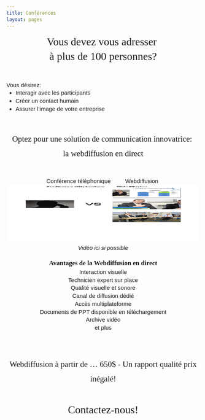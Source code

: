 ```yaml
---
title: Conférences 
layout: pages
---
```

<div class="waypoint-bg plain"  style="background-color: #A1002A"></div>
<!--![](http://placehold.it/960x540&text=Diagramme+de+projet)-->
<p dir="ltr" style="line-height:1.38;margin-top:0pt;margin-bottom:0pt;text-align: center;"><span id="docs-internal-guid-b49830ca-49a1-53a8-042f-b55807fcf635"><span style="font-size: 28px; font-family: 'Trebuchet MS'; vertical-align: baseline; white-space: pre-wrap;">Vous devez vous adresser </span></span></p>

<p dir="ltr" style="line-height:1.38;margin-top:0pt;margin-bottom:0pt;text-align: center;"><span id="docs-internal-guid-b49830ca-49a1-53a8-042f-b55807fcf635"><span style="font-size: 28px; font-family: 'Trebuchet MS'; vertical-align: baseline; white-space: pre-wrap;">&agrave; plus de 100 personnes?</span></span></p>

<p>&nbsp;</p>

<p dir="ltr" style="line-height:1.38;margin-top:0pt;margin-bottom:0pt;"><span id="docs-internal-guid-b49830ca-49a1-53a8-042f-b55807fcf635"><span style="font-size: 15px; font-family: Arial; vertical-align: baseline; white-space: pre-wrap;">Vous d&eacute;sirez:</span></span></p>

<ul style="margin-top:0pt;margin-bottom:0pt;">
	<li dir="ltr" style="list-style-type: disc; font-size: 15px; font-family: Arial; vertical-align: baseline;">
	<p dir="ltr" style="line-height:1.38;margin-top:0pt;margin-bottom:0pt;"><span id="docs-internal-guid-b49830ca-49a1-53a8-042f-b55807fcf635"><span style="vertical-align: baseline; white-space: pre-wrap;">Interagir avec les participants</span></span></p>
	</li>
	<li dir="ltr" style="list-style-type: disc; font-size: 15px; font-family: Arial; vertical-align: baseline;">
	<p dir="ltr" style="line-height:1.38;margin-top:0pt;margin-bottom:0pt;"><span id="docs-internal-guid-b49830ca-49a1-53a8-042f-b55807fcf635"><span style="vertical-align: baseline; white-space: pre-wrap;">Cr&eacute;er un contact humain</span></span></p>
	</li>
	<li dir="ltr" style="list-style-type: disc; font-size: 15px; font-family: Arial; vertical-align: baseline;">
	<p dir="ltr" style="line-height:1.38;margin-top:0pt;margin-bottom:0pt;"><span id="docs-internal-guid-b49830ca-49a1-53a8-042f-b55807fcf635"><span style="vertical-align: baseline; white-space: pre-wrap;">Assurer l&rsquo;image de votre entreprise</span></span></p>
	</li>
</ul>

<p>&nbsp;</p>

<h1 dir="ltr" style="line-height:1.38;margin-top:10pt;margin-bottom:0pt;text-align: center;"><span id="docs-internal-guid-b49830ca-49a1-53a8-042f-b55807fcf635"><span style="font-size: 21px; font-family: 'Trebuchet MS'; font-weight: normal; vertical-align: baseline; white-space: pre-wrap;">Optez pour une solution de communication innovatrice: </span><br class="kix-line-break" />
<span style="font-size: 21px; font-family: 'Trebuchet MS'; font-weight: normal; vertical-align: baseline; white-space: pre-wrap;">la webdiffusion en direct</span></span></h1>

<p>&nbsp;</p>

<p dir="ltr" style="line-height: 1.38; margin-top: 0pt; margin-bottom: 0pt; text-align: center;"><span id="docs-internal-guid-b49830ca-49a1-53a8-042f-b55807fcf635"><span style="font-size: 15px; font-family: Arial; vertical-align: baseline; white-space: pre-wrap;">Conf&eacute;rence t&eacute;l&eacute;phonique &nbsp;&nbsp;&nbsp;&nbsp;&nbsp;&nbsp;&nbsp;&nbsp;Webdiffusion </span></span></p>

<p dir="ltr" style="line-height:1.38;margin-top:0pt;margin-bottom:0pt;text-align: center;"><span id="docs-internal-guid-b49830ca-49a1-53a8-042f-b55807fcf635"><span style="font-size: 15px; font-family: Arial; vertical-align: baseline; white-space: pre-wrap;"><img height="148px;" src="/images/compare2.png" style="border: none; transform: rotate(0.00rad); -webkit-transform: rotate(0.00rad);" width="900px;" /></span></span></p>

<p dir="ltr" style="line-height:1.38;margin-top:0pt;margin-bottom:0pt;text-align: center;"><span id="docs-internal-guid-b49830ca-49a1-53a8-042f-b55807fcf635"><span style="font-size: 15px; font-family: Arial; font-style: italic; vertical-align: baseline; white-space: pre-wrap;">Vid&eacute;o ici si possible</span></span></p>

<h2 dir="ltr" style="line-height: 1.38; margin-top: 10pt; margin-bottom: 0pt; text-align: center;"><span id="docs-internal-guid-b49830ca-49a1-53a8-042f-b55807fcf635"><span style="font-size: 17px; font-family: 'Trebuchet MS'; vertical-align: baseline; white-space: pre-wrap;">Avantages de la Webdiffusion en direct</span></span></h2>

<p dir="ltr" style="list-style-type: disc; font-size: 15px; font-family: Arial; vertical-align: baseline;line-height: 1.38; margin-top: 0pt; margin-bottom: 0pt; text-align: center;"><span id="docs-internal-guid-b49830ca-49a1-53a8-042f-b55807fcf635"><span style="vertical-align: baseline; white-space: pre-wrap;">Interaction visuelle</span></span></p>

<p dir="ltr" style="list-style-type: disc; font-size: 15px; font-family: Arial; vertical-align: baseline;line-height: 1.38; margin-top: 0pt; margin-bottom: 0pt; text-align: center;"><span id="docs-internal-guid-b49830ca-49a1-53a8-042f-b55807fcf635"><span style="vertical-align: baseline; white-space: pre-wrap;">Technicien expert sur place</span></span></p>

<p dir="ltr" style="list-style-type: disc; font-size: 15px; font-family: Arial; vertical-align: baseline;line-height: 1.38; margin-top: 0pt; margin-bottom: 0pt; text-align: center;"><span id="docs-internal-guid-b49830ca-49a1-53a8-042f-b55807fcf635"><span style="vertical-align: baseline; white-space: pre-wrap;">Qualit&eacute; visuelle et sonore</span></span></p>

<p dir="ltr" style="list-style-type: disc; font-size: 15px; font-family: Arial; vertical-align: baseline;line-height: 1.38; margin-top: 0pt; margin-bottom: 0pt; text-align: center;"><span id="docs-internal-guid-b49830ca-49a1-53a8-042f-b55807fcf635"><span style="vertical-align: baseline; white-space: pre-wrap;">Canal de diffusion d&eacute;di&eacute;</span></span></p>

<p dir="ltr" style="list-style-type: disc; font-size: 15px; font-family: Arial; vertical-align: baseline;line-height: 1.38; margin-top: 0pt; margin-bottom: 0pt; text-align: center;"><span id="docs-internal-guid-b49830ca-49a1-53a8-042f-b55807fcf635"><span style="vertical-align: baseline; white-space: pre-wrap;">Acc&egrave;s multiplateforme</span></span></p>

<p dir="ltr" style="list-style-type: disc; font-size: 15px; font-family: Arial; vertical-align: baseline;line-height: 1.38; margin-top: 0pt; margin-bottom: 0pt; text-align: center;"><span id="docs-internal-guid-b49830ca-49a1-53a8-042f-b55807fcf635"><span style="vertical-align: baseline; white-space: pre-wrap;">Documents de PPT disponible en t&eacute;l&eacute;chargement</span></span></p>

<p dir="ltr" style="list-style-type: disc; font-size: 15px; font-family: Arial; vertical-align: baseline;line-height: 1.38; margin-top: 0pt; margin-bottom: 0pt; text-align: center;"><span id="docs-internal-guid-b49830ca-49a1-53a8-042f-b55807fcf635"><span style="vertical-align: baseline; white-space: pre-wrap;">Archive vid&eacute;o</span></span></p>

<p dir="ltr" style="list-style-type: disc; font-size: 15px; font-family: Arial; vertical-align: baseline;line-height: 1.38; margin-top: 0pt; margin-bottom: 0pt; text-align: center;"><span id="docs-internal-guid-b49830ca-49a1-53a8-042f-b55807fcf635"><span style="vertical-align: baseline; white-space: pre-wrap;">et plus</span></span></p>

<p><br />
&nbsp;</p>

<h1 dir="ltr" style="line-height:1.38;margin-top:10pt;margin-bottom:0pt;text-align: center;"><span id="docs-internal-guid-b49830ca-49a1-53a8-042f-b55807fcf635"><span style="font-size: 21px; font-family: 'Trebuchet MS'; font-weight: normal; vertical-align: baseline; white-space: pre-wrap;">Webdiffusion &agrave; partir de &hellip; 650$ - Un rapport qualit&eacute; prix in&eacute;gal&eacute;!</span></span></h1>

<p>&nbsp;</p>

<p dir="ltr" style="line-height:1.38;margin-top:0pt;margin-bottom:0pt;text-align: center;"><span id="docs-internal-guid-b49830ca-49a1-53a8-042f-b55807fcf635"><span style="font-size: 28px; font-family: 'Trebuchet MS'; vertical-align: baseline; white-space: pre-wrap;">Contactez-nous!</span></span></p>

<p>&nbsp;</p>

